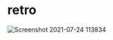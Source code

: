 # retro
![Screenshot 2021-07-24 113834](https://user-images.githubusercontent.com/40804626/126864129-bd7fd132-e36b-4f29-aa14-7e143f587724.png)
